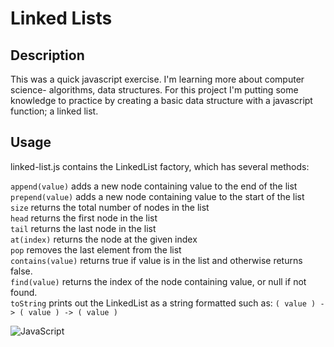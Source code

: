 # Linked Lists

## Description

This was a quick javascript exercise. I'm learning more about computer science- algorithms, data structures. For this project I'm putting some knowledge to practice by creating a basic data structure with a javascript function; a linked list.

## Usage

linked-list.js contains the LinkedList factory, which has several methods:

```append(value)``` adds a new node containing value to the end of the list  
```prepend(value)``` adds a new node containing value to the start of the list  
```size``` returns the total number of nodes in the list  
```head``` returns   the first node in the list  
```tail``` returns the last node in the list  
```at(index)``` returns the node at the given index  
```pop``` removes the last element from the list  
```contains(value)``` returns true if value is in the list and otherwise returns false.  
```find(value)``` returns the index of the node containing value, or null if not found.  
```toString``` prints out the LinkedList as a string formatted such as: 
```( value ) -> ( value ) -> ( value )```

![JavaScript](https://img.shields.io/badge/javascript-%23323330.svg?style=for-the-badge&logo=javascript&logoColor=%23F7DF1E)